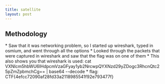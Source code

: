 ```yaml
---
title: satellite
layout: post
---
```


<h2> Methodology </h2>
* Saw that it was networking problem, so I started up wireshark, typed in osmium, and went through all the options
* Looked through the packets that were captured in wireshark and saw that the flag was on one of them
* This also shows you that wireshark is used:
cat VXNlcm5hbWU6IHdpcmVzaGFyay1yb2NrcwpQYXNzd29yZDogc3RhcnQtc25pZmZpbmchCg== | base64 --decode
* flag: CTF{4efcc72090af28fd33a2118985541f92e793477f} 